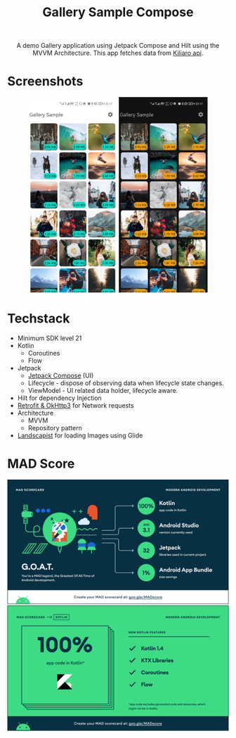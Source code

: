<h1 align="center">Gallery Sample Compose</h1></br>

<p align="center">
A demo Gallery application using Jetpack Compose and Hilt using the MVVM Architecture. This app fetches data from <a href="https://docs.kiliaro.io">Kiliaro api</a>.
</p>

# Screenshots
<p align="center">
<img src="./previews/screenshots/1.jpg" width="40%"/>
<img src="./previews/screenshots/2.jpg" width="40%"/>
</p>

# Techstack
- Minimum SDK level 21
- Kotlin
    - Coroutines
    - Flow
- Jetpack
    - [Jetpack Compose](https://developer.android.com/jetpack/compose) (UI)
    - Lifecycle - dispose of observing data when lifecycle state changes.
    - ViewModel - UI related data holder, lifecycle aware.
- Hilt for dependency Injection
- [Retrofit & OkHttp3](https://github.com/square/retrofit) for Network requests
- Architecture
  - MVVM
  - Repository pattern
- [Landscapist](https://github.com/skydoves/landscapist) for loading Images using Glide

# MAD Score
<img src="./previews/mad_scorecard/summary.png"/>
<img src="./previews/mad_scorecard/kotlin.png"/>
